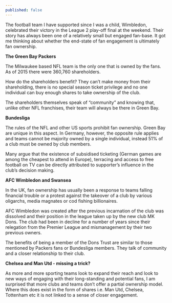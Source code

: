 ```yaml
---
published: false
---
```

The football team I have supported since I was a child, Wimbledon, celebrated their victory in the League 2 play-off final at the weekend. Their story has always been one of a relatively small but engaged fan-base. It got me thinking about whether the end-state of fan engagement is ultimately fan ownership.

__The Green Bay Packers__

The Milwaukee based NFL team is the only one that is owned by the fans. As of 2015 there were 360,760 shareholders.

How do the shareholders benefit? They can’t make money from their shareholding, there is no special season ticket privilege and no one individual can buy enough shares to take ownership of the club.

The shareholders themselves speak of “community” and knowing that, unlike other NFL franchises, their team will always be there in Green Bay.

__Bundesliga__

The rules of the NFL and other US sports prohibit fan ownership. Green Bay are unique in this aspect. In Germany, however, the opposite rule applies and teams cannot be majority owned by a single individual, instead 51% of a club must be owned by club members.

Many argue that the existence of subsidised ticketing (German games are among the cheapest to attend in Europe), terracing and access to free football on TV can be directly attributed to supporter’s influence in the club’s decision making.

__AFC Wimbledon and Swansea__

In the UK, fan ownership has usually been a response to teams falling financial trouble or a protest against the takeover of a club by various oligarchs, media magnates or cod fishing billionaires.

AFC Wimbledon was created after the previous incarnation of the club was dissolved and their position in the league taken up by the new club MK Dons. The club had been in decline for a number of years since their relegation from the Premier League and mismanagement by their two previous owners.

The benefits of being a member of the Dons Trust are similar to those mentioned by Packers fans or Bundesliga members. They talk of community and a closer relationship to their club.

__Chelsea and Man Utd - missing a trick?__

As more and more sporting teams look to expand their reach and look to new ways of engaging with their long-standing and potential fans, I am surprised that more clubs and teams don’t offer a partial ownership model. Where this does exist in the form of shares i.e. Man Utd, Chelsea, Tottenham etc it is not linked to a sense of closer engagement.
